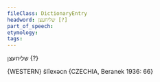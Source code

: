```yaml
---
fileClass: DictionaryEntry
headword: שליחעצן [?]
part_of_speech: 
etymology: 
tags: 
---
```

שליחעצן {?}

{WESTERN}
šlīɐxəcn {CZECHIA, Beranek 1936: 66}
